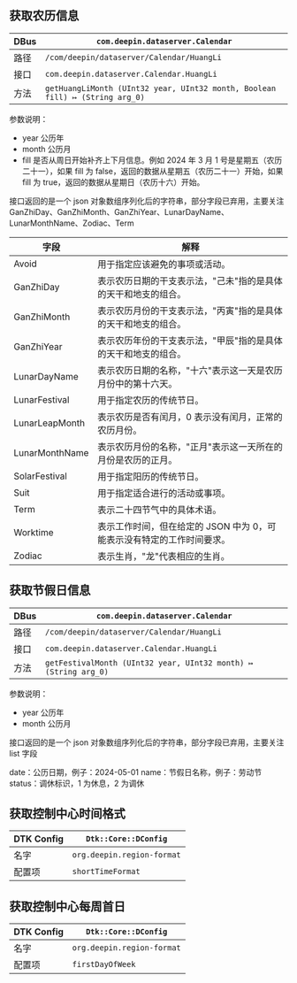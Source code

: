## 获取农历信息

| DBus | `com.deepin.dataserver.Calendar`                                             |
| ---- | ---------------------------------------------------------------------------- |
| 路径 | `/com/deepin/dataserver/Calendar/HuangLi`                                    |
| 接口 | `com.deepin.dataserver.Calendar.HuangLi`                                     |
| 方法 | `getHuangLiMonth (UInt32 year, UInt32 month, Boolean fill) ↦ (String arg_0)` |

参数说明：

- year 公历年
- month 公历月
- fill 是否从周日开始补齐上下月信息。例如 2024 年 3 月 1 号是星期五（农历二十一），如果 fill 为 false，返回的数据从星期五（农历二十一）开始，如果 fill 为 true，返回的数据从星期日（农历十六）开始。

接口返回的是一个 json 对象数组序列化后的字符串，部分字段已弃用，主要关注 GanZhiDay、GanZhiMonth、GanZhiYear、LunarDayName、LunarMonthName、Zodiac、Term

| 字段           | 解释                                                                   |
| -------------- | ---------------------------------------------------------------------- |
| Avoid          | 用于指定应该避免的事项或活动。                                         |
| GanZhiDay      | 表示农历日期的干支表示法，"己未"指的是具体的天干和地支的组合。         |
| GanZhiMonth    | 表示农历月份的干支表示法，"丙寅"指的是具体的天干和地支的组合。         |
| GanZhiYear     | 表示农历年份的干支表示法，"甲辰"指的是具体的天干和地支的组合。         |
| LunarDayName   | 表示农历日期的名称，"十六"表示这一天是农历月份中的第十六天。           |
| LunarFestival  | 用于指定农历的传统节日。                                               |
| LunarLeapMonth | 表示农历是否有闰月，0 表示没有闰月，正常的农历月份。                   |
| LunarMonthName | 表示农历月份的名称，"正月"表示这一天所在的月份是农历的正月。           |
| SolarFestival  | 用于指定阳历的传统节日。                                               |
| Suit           | 用于指定适合进行的活动或事项。                                         |
| Term           | 表示二十四节气中的具体术语。                                           |
| Worktime       | 表示工作时间，但在给定的 JSON 中为 0，可能表示没有特定的工作时间要求。 |
| Zodiac         | 表示生肖，"龙"代表相应的生肖。                                         |

## 获取节假日信息

| DBus | `com.deepin.dataserver.Calendar`                                |
| ---- | --------------------------------------------------------------- |
| 路径 | `/com/deepin/dataserver/Calendar/HuangLi`                       |
| 接口 | `com.deepin.dataserver.Calendar.HuangLi`                        |
| 方法 | `getFestivalMonth (UInt32 year, UInt32 month) ↦ (String arg_0)` |

参数说明：

- year 公历年
- month 公历月

接口返回的是一个 json 对象数组序列化后的字符串，部分字段已弃用，主要关注 list 字段

date：公历日期，例子：2024-05-01
name：节假日名称，例子：劳动节
status：调休标识，1 为休息，2 为调休

## 获取控制中心时间格式

| DTK Config | `Dtk::Core::DConfig`       |
| ---------- | -------------------------- |
| 名字       | `org.deepin.region-format` |
| 配置项     | `shortTimeFormat`          |

## 获取控制中心每周首日

| DTK Config | `Dtk::Core::DConfig`       |
| ---------- | -------------------------- |
| 名字       | `org.deepin.region-format` |
| 配置项     | `firstDayOfWeek`           |
